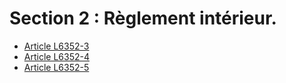 # Section 2 : Règlement intérieur.

* [Article L6352-3](./LEGIARTI000006904400.md)
* [Article L6352-4](./LEGIARTI000006904401.md)
* [Article L6352-5](./LEGIARTI000006904402.md)
